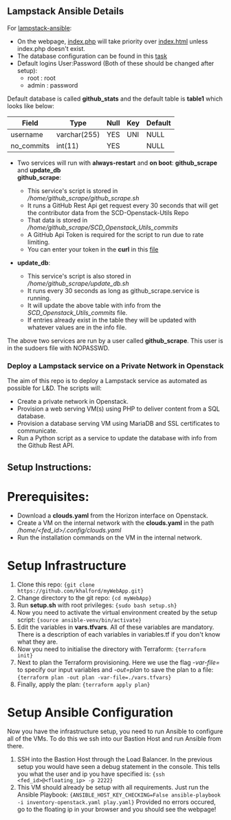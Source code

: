 ## Lampstack Ansible Details<br>
For [lampstack-ansible](lampstack-ansible):<br>
- On the webpage, [index.php](lampstack-ansible/roles/apache2_config/files/index.php) will take priority over [index.html](lampstack-ansible/roles/apache2_config/files/index.html) unless index.php doesn't exist.
- The database configuration can be found in this [task](lampstack-ansible/roles/mariadb_config/tasks/main.yaml)<br>
- Default logins User:Password (Both of these should be changed after setup): <br>
    - root : root<br>
    - admin : password<br>

Default database is called **github_stats** and the default table is **table1** which looks like below:<br>

| Field      | Type         | Null | Key | Default |
|------------|--------------|------|-----|---------|
| username   | varchar(255) | YES  | UNI | NULL    |
| no_commits | int(11)      | YES  |     | NULL    |

- Two services will run with **always-restart** and **on boot**: **github_scrape** and **update_db**<br>
**github_scrape**:<br>
  - This service's script is stored in */home/github_scrape/github_scrape.sh*<br>
  - It runs a GitHub Rest Api get request every 30 seconds that will get the contributor data from the SCD-Openstack-Utils Repo<br>
  - That data is stored in */home/github_scrape/SCD_Openstack_Utils_commits*<br>
  - A GitHub Api Token is required for the script to run due to rate limiting.<br>
  - You can enter your token in the **curl** in this [file](lampstack-ansible/roles/github_scrape_config/files/github_scrape.sh)<br>

- **update_db**:<br>
  - This service's script is also stored in */home/github_scrape/update_db.sh*<br>
  - It runs every 30 seconds as long as github_scrape.service is running.<br>
  - It will update the above table with info from the *SCD_Openstack_Utils_commits* file.<br>
  - If entries already exist in the table they will be updated with whatever values are in the info file.<br> 

The above two services are run by a user called **github_scrape**. This user is in the sudoers file with NOPASSWD.<br>

### Deploy a Lampstack service on a Private Network in Openstack
The aim of this repo is to deploy a Lampstack service as automated as possible for L&D.
The scripts will: 
  - Create a private network in Openstack.
  - Provision a web serving VM(s) using PHP to deliver content from a SQL database.
  - Provision a database serving VM using MariaDB and SSL certificates to communicate.
  - Run a Python script as a service to update the database with info from the Github Rest API.

## Setup Instructions:
# Prerequisites:
  - Download a **clouds.yaml** from the Horizon interface on Openstack.
  - Create a VM on the internal network with the **clouds.yaml** in the path */home/<fed_id>/.config/clouds.yaml*
  - Run the installation commands on the VM in the internal network.

# Setup Infrastructure
  1. Clone this repo: `{git clone https://github.com/khalford/myWebApp.git}`
  1. Change directory to the git repo: `{cd myWebApp}`
  1. Run **setup.sh** with root privileges: `{sudo bash setup.sh}`
  1. Now you need to activate the virtual environment created by the setup script: `{source ansible-venv/bin/activate}`
  1. Edit the variables in **vars.tfvars**. All of these variables are mandatory. There is a description of each variables in variables.tf if you don't know what they are.
  1. Now you need to initialise the directory with Terraform: `{terraform init}`
  1. Next to plan the Terraform provisioning. Here we use the flag *-var-file=* to specify our input variables and *-out=plan* to save the plan to a file: `{terraform plan -out plan -var-file=./vars.tfvars}`
  1. Finally, apply the plan: `{terraform apply plan}`
  
# Setup Ansible Configuration
Now you have the infrastructure setup, you need to run Ansible to configure all of the VMs. To do this we ssh into our Bastion Host and run Ansible from there.
  1. SSH into the Bastion Host through the Load Balancer. In the previous setup you would have seen a debug statement in the console. This tells you what the user and ip you have specified is: `{ssh <fed_id>@<floating_ip> -p 2222}`
  1. This VM should already be setup with all requirements. Just run the Ansible Playbook: `{ANSIBLE_HOST_KEY_CHECKING=False ansible-playbook -i inventory-openstack.yaml play.yaml}`
Provided no errors occured, go to the floating ip in your browser and you should see the webpage!